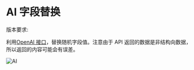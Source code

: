 # AI 字段替换

版本要求: <Badge text="2023.1.3" />

利用[OpenAI 接口](https://platform.openai.com/docs/api-reference/chat)，替换随机字段值。注意由于 API 返回的数据是非结构向数据，所以返回的内容可能会有误差。

![AI](/img/2023.1.3/ai.gif)
